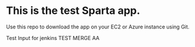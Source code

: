 # This is the test Sparta app.

Use this repo to download the app on your EC2 or Azure instance using Git.

Test Input for jenkins TEST MERGE
AA